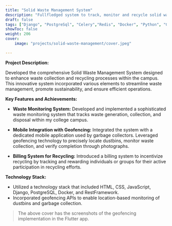```yaml
---
title: "Solid Waste Management System"
description: "Fullfledged system to track, monitor and recycle solid waste."
draft: false
tags: ["Django", "PostgreSql", "Celery","Redis", "Docker", "Python", "GeoFencing"]
showToc: false
weight: 206
cover:
    image: "projects/solid-waste-management/cover.jpeg"

--- 
```


**Project Description:**

Developed the comprehensive Solid Waste Management System designed to enhance waste collection and recycling processes within the campus. This innovative system incorporated various elements to streamline waste management, promote sustainability, and ensure efficient operations. 


**Key Features and Achievements:**

- **Waste Monitoring System:** Developed and implemented a sophisticated waste monitoring system that tracks waste generation, collection, and disposal within my college campus.

- **Mobile Integration with Geofencing:** Integrated the system with a dedicated mobile application used by garbage collectors. Leveraged geofencing technology to precisely locate dustbins, monitor waste collection, and verify completion through photographs.

- **Billing System for Recycling:** Introduced a billing system to incentivize recycling by tracking and rewarding individuals or groups for their active participation in recycling efforts.

**Technology Stack:**

- Utilized a technology stack that included HTML, CSS, JavaScript, Django, PostgreSQL, Docker, and RestFramework.
- Incorporated geofencing APIs to enable location-based monitoring of dustbins and garbage collection.


> The above cover has the screenshots of the geofencing implementation in the Flutter app.